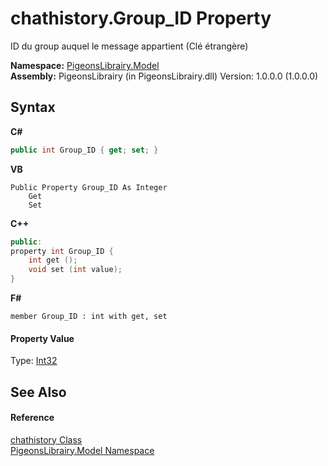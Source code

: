 # chathistory.Group_ID Property 
 

ID du group auquel le message appartient (Clé étrangère)

**Namespace:**&nbsp;<a href="740f9e4a-e251-715e-60bf-e906871d97b4">PigeonsLibrairy.Model</a><br />**Assembly:**&nbsp;PigeonsLibrairy (in PigeonsLibrairy.dll) Version: 1.0.0.0 (1.0.0.0)

## Syntax

**C#**<br />
``` C#
public int Group_ID { get; set; }
```

**VB**<br />
``` VB
Public Property Group_ID As Integer
	Get
	Set
```

**C++**<br />
``` C++
public:
property int Group_ID {
	int get ();
	void set (int value);
}
```

**F#**<br />
``` F#
member Group_ID : int with get, set

```


#### Property Value
Type: <a href="http://msdn2.microsoft.com/en-us/library/td2s409d" target="_blank">Int32</a>

## See Also


#### Reference
<a href="f6e3b8f2-5289-041c-bfed-7d1e9141308b">chathistory Class</a><br /><a href="740f9e4a-e251-715e-60bf-e906871d97b4">PigeonsLibrairy.Model Namespace</a><br />